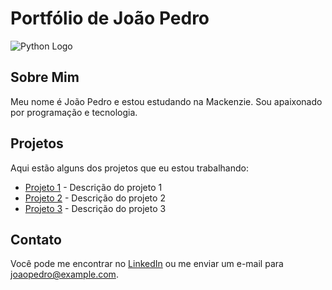 # Portfólio de João Pedro

![Python Logo](https://www.python.org/community/logos/python-logo.png)

## Sobre Mim

Meu nome é João Pedro e estou estudando na Mackenzie. Sou apaixonado por programação e tecnologia.

## Projetos

Aqui estão alguns dos projetos que eu estou trabalhando:

- [Projeto 1](https://github.com/seu_usuario/projeto1) - Descrição do projeto 1
- [Projeto 2](https://github.com/seu_usuario/projeto2) - Descrição do projeto 2
- [Projeto 3](https://github.com/seu_usuario/projeto3) - Descrição do projeto 3

## Contato

Você pode me encontrar no [LinkedIn](https://www.linkedin.com/in/seu_perfil) ou me enviar um e-mail para joaopedro@example.com.

